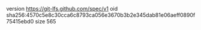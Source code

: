 version https://git-lfs.github.com/spec/v1
oid sha256:4570c5e8c30cca6c8793ca056e3670b3b2e345dab81e06aeff0890f75415ebd0
size 565
